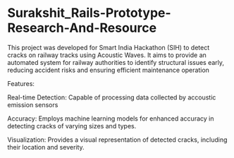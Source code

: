 # Surakshit_Rails-Prototype-Research-And-Resource
This project was developed for Smart India Hackathon (SIH) to detect cracks on railway tracks using Acoustic Waves. It aims to provide an automated system for railway authorities to identify structural issues early, reducing accident risks and ensuring efficient maintenance operation

Features:

Real-time Detection: Capable of processing data collected by accoustic emission sensors

Accuracy: Employs machine learning models for enhanced accuracy in detecting cracks of varying sizes and types.

Visualization: Provides a visual representation of detected cracks, including their location and severity.

